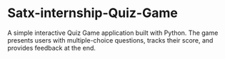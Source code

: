 # Satx-internship-Quiz-Game
A simple interactive Quiz Game application built with Python. The game presents users with multiple-choice questions, tracks their score, and provides feedback at the end.
